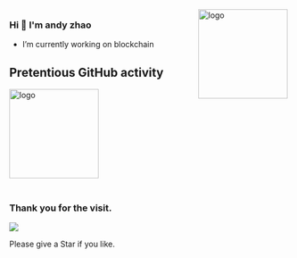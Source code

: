 <img src="https://github-readme-stats.vercel.app/api?username=zxgangandy&show_icons=true" alt="logo" height="160" align="right" style="margin: 5px; margin-bottom: 20px;" />

### Hi  👋 I'm andy zhao
- I’m currently working on blockchain

## Pretentious GitHub activity
<img src="https://github-profile-trophy.vercel.app/?username=zxgangandy&theme=flat&column=7" alt="logo" height="160" align="center" style="margin: auto; margin-bottom: 20px;" />

<!--
**zxgangandy/zxgangandy** is a ✨ _special_ ✨ repository because its `README.md` (this file) appears on your GitHub profile.

Here are some ideas to get you started:

- 🔭 I’m currently working on ...
- 🌱 I’m currently learning ...
- 👯 I’m looking to collaborate on ...
- 🤔 I’m looking for help with ...
- 💬 Ask me about ...
- 📫 How to reach me: ...
- 😄 Pronouns: ...
- ⚡ Fun fact: ...
-->
### Thank you for the visit.

![](http://profile-counter.glitch.me/zxgangandy/count.svg)

Please give a Star if you like.
